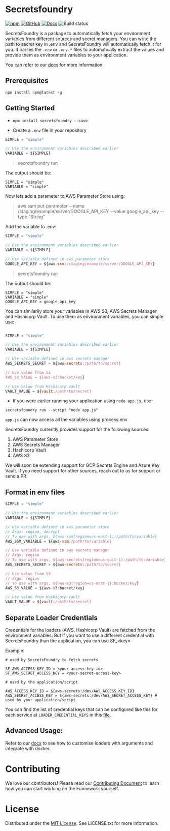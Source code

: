 # Secretsfoundry

[![npm](https://img.shields.io/npm/v/secretsfoundry?style=flat-square)](https://www.npmjs.com/package/secretsfoundry)
[![GitHub](https://img.shields.io/github/license/innoavator/secretsfoundry?style=flat-square)](https://github.com/innoavator/secretsfoundry/blob/main/LICENSE.txt) [![Docs](https://img.shields.io/badge/docs-up%20to%20date-blue)](https://abhichoudhary06.gitbook.io/secretsfoundry/) ![Build status](https://img.shields.io/github/workflow/status/innoavator/secretsfoundry/Release?event=push&label=Release?style=flat-square)

SecretsFoundry is a package to automatically fetch your environment variables
from different sources and secret managers. You can write the path to secret key in .env and
SecretsFoundry will automatically fetch it for you. It parses the `.env` or `.env.*` files
to automatically extract the values and provide them as environment variables to your
application.

You can refer to our [docs](https://abhichoudhary06.gitbook.io/secretsfoundry/) for more information.

## Prerequisites

`npm install npm@latest -g`

## Getting Started

- `npm install secretsfoundry --save`

- Create a `.env` file in your repository

```js
SIMPLE = "simple"

// Use the environment variables described earlier
VARIABLE = ${SIMPLE}
```

> secretsfoundry run

The output should be:

```
SIMPLE = "simple"
VARIABLE = "simple"
```

Now lets add a parameter to AWS Parameter Store using:

> aws ssm put-parameter --name /staging/example/server/GOOGLE_API_KEY --value google_api_key --type "String"

Add the variable to .env:

```js
SIMPLE = "simple"

// Use the environment variables described earlier
VARIABLE = ${SIMPLE}

// Use variable defined in aws parameter store
GOOGLE_API_KEY = ${aws-ssm:/staging/example/server/GOOGLE_API_KEY}

```

> secretsfoundry run

The output should be:

```
SIMPLE = "simple"
VARIABLE = "simple"
GOOGLE_API_KEY = google_api_key
```

You can similarily store your variables in AWS S3, AWS Secrets Manager and Hashicorp Vault.
To use them as environment variables, you can simple use:

```js

SIMPLE = "simple"

// Use the environment variables described earlier
VARIABLE = ${SIMPLE}

// Use variable defined in aws secrets manager
AWS_SECRETS_SECRET = ${aws-secrets:/path/to/secret}

// Use value from S3
AWS_S3_VALUE = ${aws-s3:bucket/key}

// Use value from Hashicorp vault
VAULT_VALUE = ${vault:/path/to/secret}

```

- If you were earlier running your application using `node app.js`, use:

`secretsfoundry run --script "node app.js"`

`app.js` can now access all the variables using process.env

SecretsFoundry currently provides support for the following sources:

1. AWS Parameter Store
2. AWS Secrets Manager
3. Hashicorp Vault
4. AWS S3

We will soon be extending support for GCP Secrets Engine and Azure Key Vault. If you need support
for other sources, reach out to us for support or send a PR.

## Format in env files

```js
SIMPLE = "simple"

// Use the environment variables described earlier
VARIABLE = ${SIMPLE}

// Use variable defined in aws parameter store
// Args: region, decrypt
// To use with args, ${aws-ssm(region=us-east-1):/path/to/variable}
AWS_SSM_VARIABLE = ${aws-ssm:/path/to/variable}

// Use variable defined in aws secrets manager
// Args: region
// To use with args, ${aws-secrets(region=us-east-1):/path/to/variable}
AWS_SECRETS_SECRET = ${aws-secrets:/path/to/secret}

// Use value from S3
// args: region
// To use with args, ${aws-s3(region=us-east-1):bucket/key}
AWS_S3_VALUE = ${aws-s3:bucket/key}

// Use value from Hashicorp vault
VAULT_VALUE = ${vault:/path/to/secret}
```

## Separate Loader Credentials

Credentials for the loaders (AWS, Hashicorp Vault) are fetched from the environment variables. But if you want to use a different credential with SecretsFoundry than the application, you can use SF_\<key\>

Example:
```
# used by SecretsFoundry to fetch secrets

SF_AWS_ACCESS_KEY_ID = <your-access-key-id>
SF_AWS_SECRET_ACCESS_KEY = <your-secret-access-key>

# used by the application/script

AWS_ACCESS_KEY_ID = ${aws-secrets:/dev/AWS_ACCESS_KEY_ID} 
AWS_SECRET_ACCESS_KEY = ${aws-secrets:/dev/AWS_SECRET_ACCESS_KEY} # used by your application/script
```
You can find the list of credential keys that can be configured like this for each service at `LOADER_CREDENTIAL_KEYS` in this [file](src/utils.ts).


## Advanced Usage:

Refer to our [docs](https://github.com/innoavator/secretsfoundry) to see how to customise loaders with arguments and integrate with docker.

# Contributing

We love our contributors! Please read our [Contributing Document](CONTRIBUTING.md) to learn how you can start working on the Framework yourself.

# License

Distributed under the [MIT License](./LICENSE.txt). See LICENSE.txt for more information.

